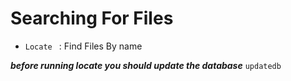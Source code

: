 # Searching For Files 

* ```Locate ``` :  Find Files By name

***before running locate you should update the database*** ```updatedb```

